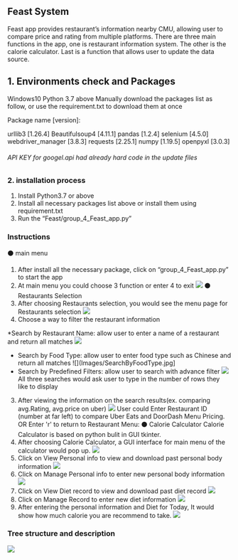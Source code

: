 ## Feast System
Feast app provides restaurant’s information nearby CMU, allowing user to compare price and rating from multiple platforms. There are three main functions in the app, one is restaurant information system. The other is the calorie calculator. Last is a function that allows user to update the data source.

## 1. Environments check and Packages
Windows10
Python 3.7 above
Manually download the packages list as follow, or use the requirement.txt to download them at once

Package name [version]:

urllib3 [1.26.4]
Beautifulsoup4 [4.11.1]
pandas [1.2.4]
selenium [4.5.0]
webdriver_manager [3.8.3]
requests [2.25.1]
numpy [1.19.5]
openpyxl [3.0.3]

###### API KEY for googel.api had already hard code in the update files
### 2. installation process
1. Install Python3.7 or above
2. Install all necessary packages list above or install them using requirement.txt
3. Run the “Feast/group_4_Feast_app.py”
### Instructions
⚫ main menu
1. After install all the necessary package, click on “group_4_Feast_app.py” to start the app
2. At main menu you could choose 3 function or enter 4 to exit
![](Images/main%20menu.jpg)
⚫ Restaurants Selection
1. After choosing Restaurants selection, you would see the menu page for Restaurants selection
![](Images/Restaurant.jpg)
2. Choose a way to filter the restaurant information

*Search by Restaurant Name: allow user to enter a name of a restaurant and return all matches
![](Images/SearchByName.jpg)
* Search by Food Type: allow user to enter food type such as Chinese and return all matches
![](Images/SearchByFoodType.jpg]
* Search by Predefined Filters: allow user to search with advance filter
![](Images/Predefined%20Filters.jpg)
All three searches would ask user to type in the number of rows they like to display
3. After viewing the information on the search results(ex. comparing avg.Rating, avg.price on uber)
![](Images/Return.jpg)
User could Enter Restaurant ID (number at far left) to compare Uber Eats and DoorDash Menu Pricing.
OR Enter 'r' to return to Restaurant Menu:
⚫ Calorie Calculator Calorie Calculator is based on python bulit in GUI tkinter.
1. After choosing Calorie Calculator, a GUI interface for main menu of the calculator would pop up.
![](Images/Calorie%20page1.jpg)
2. Click on View Personal info to view and download past personal body information
![](Images/Calorie%20page%202.jpg)
3. Click on Manage Personal info to enter new personal body information
![](Images/Calorie%20page%203.jpg)
4. Click on View Diet record to view and download past diet record
![](Images/Calorie%20page%204.jpg)
5. Click on Manage Record to enter new diet information
![](Images/Calorie%20page%205.jpg)
6. After entering the personal information and Diet for Today, It would show how much calorie you are recommend to take.
![](Images/Calorie%20page%206.jpg)
### Tree structure and description
![](Images/File%20Structure.jpg)
